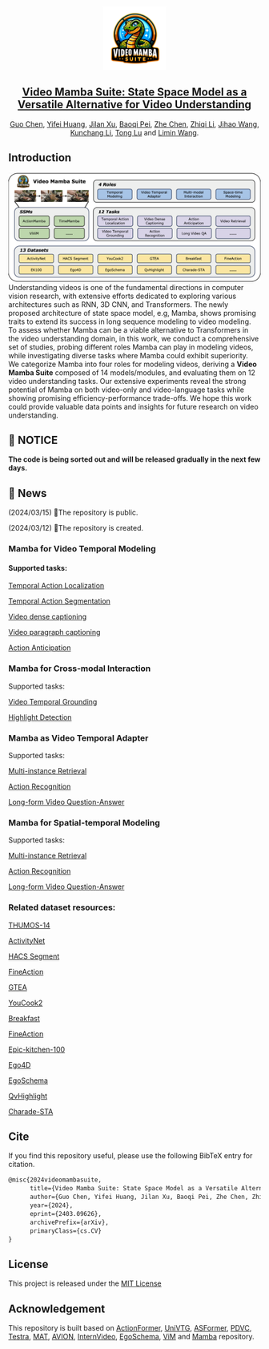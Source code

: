 <div align="center">
<img src="./assets/logo_trans.png" style='width: 25%'>
<h2></img><a href="https://arxiv.org/abs/2403.09626">Video Mamba Suite: State Space Model as a Versatile Alternative for Video Understanding</a></h2>

[Guo Chen](https://scholar.google.com/citations?user=lRj3moAAAAAJ), [Yifei Huang](https://scholar.google.com/citations?user=RU8gNcgAAAAJ), [Jilan Xu](https://scholar.google.com/citations?user=mf2U64IAAAAJ), [Baoqi Pei](), [Zhe Chen](https://scholar.google.com/citations?user=j1rq_lYAAAAJ), [Zhiqi Li](https://scholar.google.com/citations?user=H2fJLqEAAAAJ), [Jihao Wang](), [Kunchang Li](https://scholar.google.com/citations?user=D4tLSbsAAAAJ), [Tong Lu]() and [Limin Wang](https://scholar.google.com/citations?user=HEuN8PcAAAAJ).

</div>




## Introduction
![teaser](./assets/teaser.jpg)
Understanding videos is one of the fundamental directions in computer vision research, with extensive efforts dedicated to exploring various architectures such as RNN, 3D CNN, and Transformers.
The newly proposed architecture of state space model, e.g, Mamba, shows promising traits to extend its success in long sequence modeling to video modeling. 
To assess whether Mamba can be a viable alternative to Transformers in the video understanding domain, in this work, we conduct a comprehensive set of studies, probing different roles Mamba can play in modeling videos, while investigating diverse tasks where Mamba could exhibit superiority. 
We categorize Mamba into four roles for modeling videos, deriving a **Video Mamba Suite** composed of 14 models/modules, and evaluating them on 12 video understanding tasks. Our extensive experiments reveal the strong potential of Mamba on both video-only and video-language tasks while showing promising efficiency-performance trade-offs.
We hope this work could provide valuable data points and insights for future research on video understanding.


## 📢 NOTICE
**The code is being sorted out and will be released gradually in the next few days.**

## 📢 News


(2024/03/15) 🔄The repository is public.

(2024/03/12) 🔄The repository is created.


### Mamba for Video Temporal Modeling

#### Supported tasks:
[Temporal Action Localization](./video-mamba-suite/temporal-action-localization/README.md)

[Temporal Action Segmentation](./video-mamba-suite/temporal-action-segmentation/README.MD)

[Video dense captioning](./video-mamba-suite/video-dense-captioning/README.md)

[Video paragraph captioning](./video-mamba-suite/video-dense-captioning/README.md)

[Action Anticipation](./video-mamba-suite/action-anticipation/README.md)




### Mamba for Cross-modal Interaction

Supported tasks:

[Video Temporal Grounding](./video-mamba-suite/video-temporal-grounding/README.md)

[Highlight Detection](./video-mamba-suite/video-temporal-grounding/README.md)



### Mamba as Video Temporal Adapter

Supported tasks:

[Multi-instance Retrieval]()

[Action Recognition]()

[Long-form Video Question-Answer]()




### Mamba for Spatial-temporal Modeling

Supported tasks:

[Multi-instance Retrieval]()

[Action Recognition]()

[Long-form Video Question-Answer]()


### Related dataset resources:

[THUMOS-14]()

[ActivityNet]()

[HACS Segment]()

[FineAction]()

[GTEA]()

[YouCook2]()

[Breakfast]()

[FineAction]()

[Epic-kitchen-100]()

[Ego4D]()

[EgoSchema]()

[QvHighlight]()

[Charade-STA]()


## Cite

If you find this repository useful, please use the following BibTeX entry for citation.

```latex
@misc{2024videomambasuite,
      title={Video Mamba Suite: State Space Model as a Versatile Alternative for Video Understanding}, 
      author={Guo Chen, Yifei Huang, Jilan Xu, Baoqi Pei, Zhe Chen, Zhiqi Li, Jiahao Wang, Kunchang Li, Tong Lu, Limin Wang},
      year={2024},
      eprint={2403.09626},
      archivePrefix={arXiv},
      primaryClass={cs.CV}
}
```


## License

This project is released under the [MIT License](./LICENSE)

## Acknowledgement

This repository is built based on [ActionFormer](https://github.com/happyharrycn/actionformer_release), [UniVTG](https://github.com/showlab/UniVTG), [ASFormer](https://github.com/ChinaYi/ASFormer), [PDVC](https://github.com/ttengwang/PDVC), [Testra](https://github.com/zhaoyue-zephyrus/TeSTra), [MAT](https://github.com/Echo0125/Memory-and-Anticipation-Transformer), [AVION](https://github.com/zhaoyue-zephyrus/AVION), [InternVideo](https://github.com/OpenGVLab/InternVideo), [EgoSchema](https://github.com/egoschema/EgoSchema), [ViM](https://github.com/hustvl/Vim) and [Mamba](https://github.com/state-spaces/mamba) repository.
